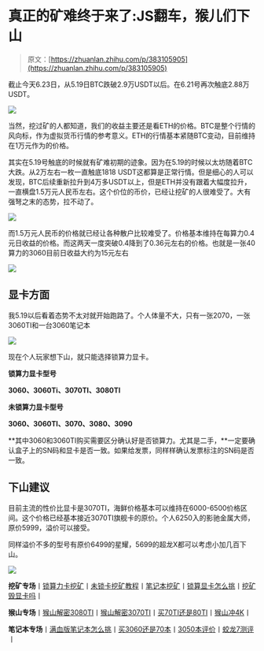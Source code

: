 <!--yml
category: 挖矿
date: 2022-06-26 00:00:00
-->

# 真正的矿难终于来了:JS翻车，猴儿们下山

> 原文：[https://zhuanlan.zhihu.com/p/383105905](https://zhuanlan.zhihu.com/p/383105905)

截止今天6.23日，从5.19日BTC跌破2.9万USDT以后。在6.21号再次触底2.88万USDT。

![](img/8a04790da59172dc77b695de98820e5a.png)

当然，挖过矿的人都知道，我们的收益主要还是看ETH的价格。BTC是整个行情的风向标，作为虚拟货币行情的参考意义。ETH的行情基本紧随BTC变动，目前维持在1万元作为的价格。

其实在5.19号触底的时候就有矿难初期的迹象。因为在5.19的时候以太坊随着BTC大跌。从2万左右一枚一直触底1818 USDT这都算是正常行情。但是细心的人可以发现，BTC后续重新拉升到4万多USDT以上，但是ETH并没有跟着大幅度拉升，一直横盘1.5万元人民币左右。这个价位的币价，已经让挖矿的人很难受了。大有强弩之末的态势，拉不动了。

![](img/0629b06a978b7737233f76454b2dd012.png)

而1.5万元人民币的价格就已经让各种散户比较难受了。价格基本维持在每算力0.4元日收益的价格。而这两天一度突破0.4降到了0.36元左右的价格。也就是一张40算力的3060目前日收益大约为15元左右

![](img/0d58b2541ea49a0a72a3dc64e884c751.png)

## 显卡方面

我5.19以后看着态势不太对就开始跑路了。个人体量不大，只有一张2070，一张3060TI和一台3060笔记本

![](img/27b9a726b18adb8e2a4badf66bb19d23.png)

现在个人玩家想下山，就只能选择锁算力显卡。

**锁算力显卡型号**

**3060、3060Ti、3070TI、3080TI**

**未锁算力显卡型号**

**3060、3060TI、3070、3080、3090**

**其中3060和3060TI购买需要区分确认好是否锁算力。尤其是二手，**一定要确认盒子上的SN码和显卡是否一致。如果给发票，同样样确认发票标注的SN码是否一致。

## 下山建议

目前主流的性价比显卡是3070TI，海鲜价格基本可以维持在6000-6500价格区间。这个价格已经基本接近3070TI旗舰卡的原价。个人6250入的影驰金属大师，原价5999，溢价可以接受。

同样溢价不多的型号有原价6499的星耀，5699的超龙X都可以考虑小加几百下山。

![](img/3d7c34e80faf4f6af7aba5dc0280fc88.png)

**挖矿专场**丨[锁算力卡挖矿](https://zhuanlan.zhihu.com/p/399409039)丨[未锁卡挖矿教程](https://zhuanlan.zhihu.com/p/355955385)丨[笔记本挖矿](https://zhuanlan.zhihu.com/p/360451565)丨[锁算显卡怎么挑](https://zhuanlan.zhihu.com/p/374342633)丨[挖矿毁显卡吗](https://zhuanlan.zhihu.com/p/358944242)丨

**猴山专场**丨[猴山解密3080TI](https://zhuanlan.zhihu.com/p/379179943)丨[猴山解密3070TI](https://zhuanlan.zhihu.com/p/379428935)丨[买70TI还是80TI](https://zhuanlan.zhihu.com/p/379846007)丨[猴山冲4K](https://zhuanlan.zhihu.com/p/380129626)丨

**笔记本专场**丨[满血版笔记本怎么挑](https://zhuanlan.zhihu.com/p/374748213)丨[买3060还是70本](https://www.zhihu.com/question/447817962/answer/1909204347)丨[3050本评价](https://www.zhihu.com/question/462045112/answer/1913547325)丨[蛟龙7测评](https://zhuanlan.zhihu.com/p/369226521)丨